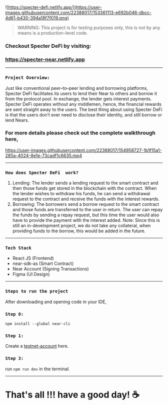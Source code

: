 ![https://specter-defi.netlify.app/](https://user-images.githubusercontent.com/22388017/153361113-e692b046-dbcc-4d61-b430-394a18f7f019.png)

> WARNING: This project is for testing purposes only, this is not by any means is a production-level code.

### Checkout Specter DeFi by visiting:
### https://specter-near.netlify.app

---

### `Project Overview:`
Just like conventional peer–to–peer lending and borrowing platforms, Specter DeFi facilitates its users to lend their Near to others and borrow it from the protocol pool.
In exchange, the lender gets interest payments. Specter DeFi operates without any middlemen, hence, the financial rewards are sent straight away to the users. The best thing about using Specter DeFi is that the users don’t ever need to disclose their identity, and still borrow or lend Nears.

### For more details please check out the complete walkthrough here,



https://user-images.githubusercontent.com/22388017/154958727-1b1f15a1-285a-4024-8e1e-73cadf1c6635.mp4



---

### `How does Specter DeFi  work?`
1. Lending:
The lender sends a lending request to the smart contract and then those funds get stored in the blockchain with the contract. When the lender wishes to withdraw his funds, he can send a withdrawal request to the contract and receive the funds with the interest rewards.
2. Borrowing:
The borrowers send a borrow request to the smart contract and those funds are transferred to the user in return. The user can repay the funds by sending a repay request, but this time the user would also have to provide the payment with the interest added.
Note: Since this is still an in-development project, we do not take any collateral, when providing funds to the borrow, this would be added in the future.

---

### `Tech Stack`
* React JS (Frontend)
* near-sdk-as (Smart Contract)
* Near Account (Signing Transactions)
* Figma (UI Design)

--- 

### `Steps to run the project`
After downloading and opening code in your IDE,
### `Step 0:`
```npm install --global near-cli```

### `Step 1:`
Create a [testnet-account](https://docs.near.org/docs/develop/basics/create-account#creating-a-testnet-account) here.

### `Step 3:`
run `npm run dev` in the terminal.

---

# That's all !!! have a good day! :coffee:
